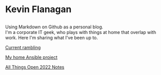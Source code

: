 # Kevin Flanagan
## 
Using Markdown on Github as a personal blog.  
I'm a corporate IT geek, who plays with things at home that overlap with work. Here I'm sharing what I've been up to. 

[Current rambling](includes/Latest.md)

[My home Ansible project](includes/HomeAnsibleProject.md)

[All Things Open 2022 Notes](includes/ATO2022Notes.md)
